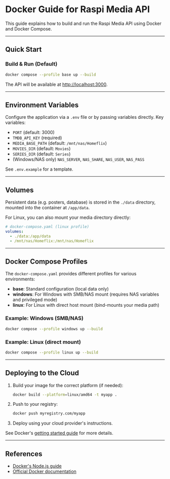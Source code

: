 # Docker Guide for Raspi Media API

This guide explains how to build and run the Raspi Media API using Docker and Docker Compose.

---

## Quick Start

### Build & Run (Default)

```bash
docker compose --profile base up --build
```

The API will be available at [http://localhost:3000](http://localhost:3000).

---

## Environment Variables

Configure the application via a `.env` file or by passing variables directly. Key variables:

- `PORT` (default: 3000)
- `TMDB_API_KEY` (required)
- `MEDIA_BASE_PATH` (default: `/mnt/nas/Homeflix`)
- `MOVIES_DIR` (default: `Movies`)
- `SERIES_DIR` (default: `Series`)
- (Windows/NAS only) `NAS_SERVER`, `NAS_SHARE`, `NAS_USER`, `NAS_PASS`

See `.env.example` for a template.

---

## Volumes

Persistent data (e.g. posters, database) is stored in the `./data` directory, mounted into the container at `/app/data`.

For Linux, you can also mount your media directory directly:

```yaml
# docker-compose.yaml (linux profile)
volumes:
  - ./data:/app/data
  - /mnt/nas/Homeflix:/mnt/nas/Homeflix
```

---

## Docker Compose Profiles

The `docker-compose.yaml` provides different profiles for various environments:

- **base**: Standard configuration (local data only)
- **windows**: For Windows with SMB/NAS mount (requires NAS variables and privileged mode)
- **linux**: For Linux with direct host mount (bind-mounts your media path)

### Example: Windows (SMB/NAS)

```bash
docker compose --profile windows up --build
```

### Example: Linux (direct mount)

```bash
docker compose --profile linux up --build
```

---

## Deploying to the Cloud

1. Build your image for the correct platform (if needed):

   ```bash
   docker build --platform=linux/amd64 -t myapp .
   ```

2. Push to your registry:

   ```bash
   docker push myregistry.com/myapp
   ```

3. Deploy using your cloud provider's instructions.

See Docker's [getting started guide](https://docs.docker.com/go/get-started-sharing/) for more details.

---

## References

- [Docker's Node.js guide](https://docs.docker.com/language/nodejs/)
- [Official Docker documentation](https://docs.docker.com/)
